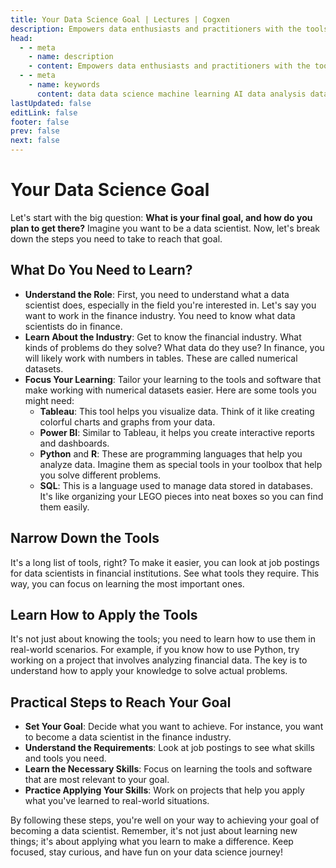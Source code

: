 ```yaml
---
title: Your Data Science Goal | Lectures | Cogxen
description: Empowers data enthusiasts and practitioners with the tools and knowledge to unlock the potential of data.
head:
  - - meta
    - name: description
    - content: Empowers data enthusiasts and practitioners with the tools and knowledge to unlock the potential of data.
  - - meta
    - name: keywords
      content: data data science machine learning AI data analysis data-driven data enthusiasts data practitioners
lastUpdated: false
editLink: false
footer: false
prev: false
next: false
---
```


# Your Data Science Goal

Let's start with the big question: **What is your final goal, and how do you plan to get there?** Imagine you want to be a data scientist. Now, let's break down the steps you need to take to reach that goal.

## What Do You Need to Learn?

- **Understand the Role**: First, you need to understand what a data scientist does, especially in the field you're interested in. Let's say you want to work in the finance industry. You need to know what data scientists do in finance.
- **Learn About the Industry**: Get to know the financial industry. What kinds of problems do they solve? What data do they use? In finance, you will likely work with numbers in tables. These are called numerical datasets.
- **Focus Your Learning**: Tailor your learning to the tools and software that make working with numerical datasets easier. Here are some tools you might need:
  - **Tableau**: This tool helps you visualize data. Think of it like creating colorful charts and graphs from your data.
  - **Power BI**: Similar to Tableau, it helps you create interactive reports and dashboards.
  - **Python** and **R**: These are programming languages that help you analyze data. Imagine them as special tools in your toolbox that help you solve different problems.
  - **SQL**: This is a language used to manage data stored in databases. It's like organizing your LEGO pieces into neat boxes so you can find them easily.

## Narrow Down the Tools

It's a long list of tools, right? To make it easier, you can look at job postings for data scientists in financial institutions. See what tools they require. This way, you can focus on learning the most important ones.

## Learn How to Apply the Tools

It's not just about knowing the tools; you need to learn how to use them in real-world scenarios. For example, if you know how to use Python, try working on a project that involves analyzing financial data. The key is to understand how to apply your knowledge to solve actual problems.

## Practical Steps to Reach Your Goal

- **Set Your Goal**: Decide what you want to achieve. For instance, you want to become a data scientist in the finance industry.
- **Understand the Requirements**: Look at job postings to see what skills and tools you need.
- **Learn the Necessary Skills**: Focus on learning the tools and software that are most relevant to your goal.
- **Practice Applying Your Skills**: Work on projects that help you apply what you've learned to real-world situations.

By following these steps, you're well on your way to achieving your goal of becoming a data scientist. Remember, it's not just about learning new things; it's about applying what you learn to make a difference. Keep focused, stay curious, and have fun on your data science journey!
